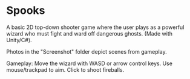 # Spooks
A basic 2D top-down shooter game where the user plays as a powerful wizard who must fight and ward off dangerous ghosts. (Made with Unity/C#). 

Photos in the "Screenshot" folder depict scenes from gameplay.

Gameplay: Move the wizard with WASD or arrow control keys. Use mouse/trackpad to aim. Click to shoot fireballs.

